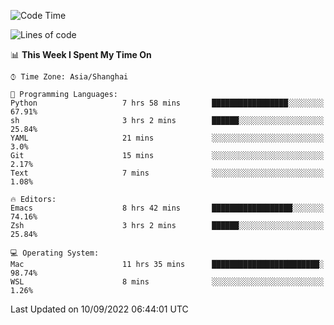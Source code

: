<!--START_SECTION:waka-->
![Code Time](http://img.shields.io/badge/Code%20Time-858%20hrs%206%20mins-blue)

![Lines of code](https://img.shields.io/badge/From%20Hello%20World%20I%27ve%20Written-22%20Thousand%20lines%20of%20code-blue)

📊 **This Week I Spent My Time On** 

```text
⌚︎ Time Zone: Asia/Shanghai

💬 Programming Languages: 
Python                   7 hrs 58 mins       █████████████████░░░░░░░░   67.91% 
sh                       3 hrs 2 mins        ██████░░░░░░░░░░░░░░░░░░░   25.84% 
YAML                     21 mins             ░░░░░░░░░░░░░░░░░░░░░░░░░   3.0% 
Git                      15 mins             ░░░░░░░░░░░░░░░░░░░░░░░░░   2.17% 
Text                     7 mins              ░░░░░░░░░░░░░░░░░░░░░░░░░   1.08%

🔥 Editors: 
Emacs                    8 hrs 42 mins       ██████████████████░░░░░░░   74.16% 
Zsh                      3 hrs 2 mins        ██████░░░░░░░░░░░░░░░░░░░   25.84%

💻 Operating System: 
Mac                      11 hrs 35 mins      ████████████████████████░   98.74% 
WSL                      8 mins              ░░░░░░░░░░░░░░░░░░░░░░░░░   1.26%

```


 Last Updated on 10/09/2022 06:44:01 UTC
<!--END_SECTION:waka-->
